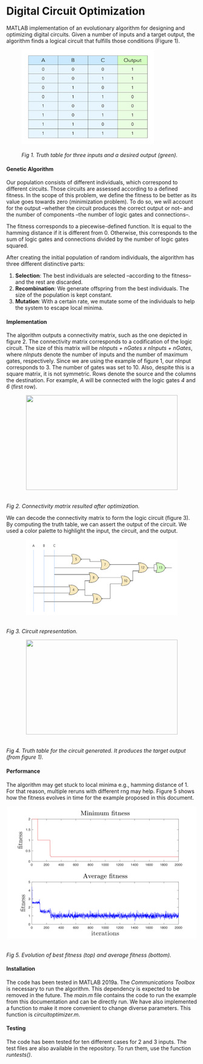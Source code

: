 # Digital Circuit Optimization

MATLAB implementation of an evolutionary algorithm for designing and optimizing digital circuits. Given a number of inputs and a target output, the algorithm finds a logical circuit that fulfills those conditions (Figure 1).

<p align="center">
    <figure>
    <img width="350" height="250" src="images/input-output.jpg">
        <figcaption>
        <br><i>Fig 1. Truth table for three inputs and a desired output (green).</i>
        </figcaption>
    </figure>
</p>


#### Genetic Algorithm
Our population consists of different individuals, which correspond to different circuits. Those circuits are assessed according to a defined fitness. In the scope of this problem, we define the fitness to be better as its value goes towards zero (minimization problem). To do so, we will account for the output –whether the circuit produces the correct output or not– and the number of components –the number of logic gates and connections–. 

The fitness corresponds to a piecewise-defined function. It is equal to the hamming distance if it is different from 0. Otherwise, this corresponds to the sum of logic gates and connections divided by the number of logic gates squared. 

After creating the initial population of random individuals, the algorithm has three different distinctive parts:
1. **Selection**: The best individuals are selected –according to the fitness– and the rest are discarded.
2. **Recombination**: We generate offspring from the best individuals. The size of the population is kept constant.
3. **Mutation**: With a certain rate, we mutate some of the individuals to help the system to escape local minima.

#### Implementation
The algorithm outputs a connectivity matrix, such as the one depicted in figure 2. The connectivity matrix corresponds to a codification of the logic circuit. The size of this matrix will be *nInputs + nGates x nInputs + nGates*, where *nInputs* denote the number of inputs and the number of maximum gates, respectively. Since we are using the example of figure 1, our nInput corresponds to 3. The number of gates was set to 10. Also, despite this is a square matrix, it is not symmetric. Rows denote the source and the columns the destination. For example, *A* will be connected with the logic gates *4* and *6* (first row).

<p align="center">
  <img width="400" height="250" src="images/connectivity_matrix.jpg">
        <figcaption>
        <br><i>Fig 2. Connectivity matrix resulted after optimization.</i>
        </figcaption>
</p>

We can decode the connectivity matrix to form the logic circuit (figure 3). By computing the truth table, we can assert the output of the circuit. We used a color palette to highlight the input, the circuit, and the output.

<p align="center">
  <img width="400" height="200" src="images/circuit.jpg">
        <figcaption>
        <br><i>Fig 3. Circuit representation.</i>
        </figcaption>
</p>


<p align="center">
  <img width="400" height="250" src="images/table_circuit.jpg">
        <figcaption>
        <br><i>Fig 4. Truth table for the circuit generated. It produces the target output (from figure 1).</i>
        </figcaption>
</p>


#### Performance
The algorithm may get stuck to local minima e.g., hamming distance of 1. For that reason, multiple reruns with different rng may help. Figure 5 shows how the fitness evolves in time for the example proposed in this document.

<p align="center">
  <img width="500" height="350" src="images/evolution.jpg">
        <figcaption>
        <br><i>Fig 5. Evolution of best fitness (top) and average fitness (bottom).</i>
        </figcaption>
</p>


#### Installation
The code has been tested in MATLAB 2019a. The *Communications Toolbox* is necessary to run the algorithm. This dependency is expected to be removed in the future. 
The *main.m* file contains the code to run the example from this documentation and can be directly run. We have also implemented a function to make it more convenient to change diverse parameters. This function is *circuitoptimizer.m*.


#### Testing
The code has been tested for ten different cases for 2 and 3 inputs. The test files are also available in the repository. To run them, use the function *runtests()*.
